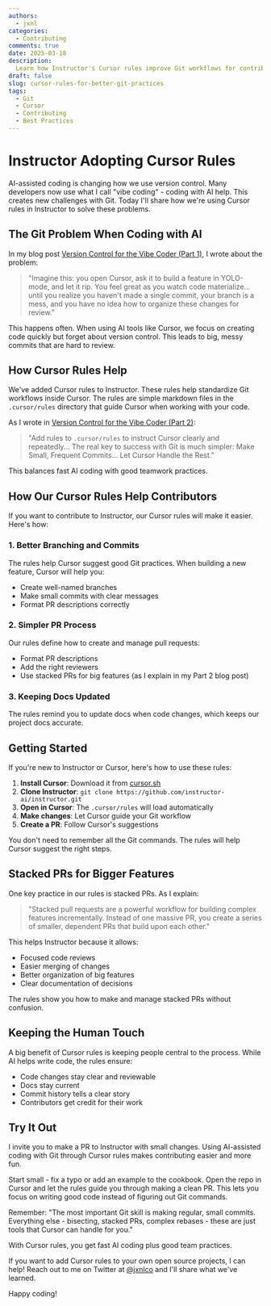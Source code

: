 ```yaml
---
authors:
  - jxnl
categories:
  - Contributing
comments: true
date: 2025-03-18
description:
  Learn how Instructor's Cursor rules improve Git workflows for contributors, making AI-assisted coding more organized.
draft: false
slug: cursor-rules-for-better-git-practices
tags:
  - Git
  - Cursor
  - Contributing
  - Best Practices
---
```


# Instructor Adopting Cursor Rules

AI-assisted coding is changing how we use version control. Many developers now use what I call "vibe coding" - coding with AI help. This creates new challenges with Git. Today I'll share how we're using Cursor rules in Instructor to solve these problems.

<!-- more -->

## The Git Problem When Coding with AI

In my blog post [Version Control for the Vibe Coder (Part 1)](https://jxnl.co/writing/2025/03/18/version-control-for-the-vibe-coder-part-1/), I wrote about the problem:

> "Imagine this: you open Cursor, ask it to build a feature in YOLO-mode, and let it rip. You feel great as you watch code materialize... until you realize you haven't made a single commit, your branch is a mess, and you have no idea how to organize these changes for review."

This happens often. When using AI tools like Cursor, we focus on creating code quickly but forget about version control. This leads to big, messy commits that are hard to review.

## How Cursor Rules Help

We've added Cursor rules to Instructor. These rules help standardize Git workflows inside Cursor. The rules are simple markdown files in the `.cursor/rules` directory that guide Cursor when working with your code.

As I wrote in [Version Control for the Vibe Coder (Part 2)](https://jxnl.co/writing/2025/03/18/version-control-for-the-vibe-coder-part-2/):

> "Add rules to `.cursor/rules` to instruct Cursor clearly and repeatedly... The real key to success with Git is much simpler: Make Small, Frequent Commits... Let Cursor Handle the Rest."

This balances fast AI coding with good teamwork practices.

## How Our Cursor Rules Help Contributors

If you want to contribute to Instructor, our Cursor rules will make it easier. Here's how:

### 1. Better Branching and Commits

The rules help Cursor suggest good Git practices. When building a new feature, Cursor will help you:

- Create well-named branches
- Make small commits with clear messages
- Format PR descriptions correctly

### 2. Simpler PR Process

Our rules define how to create and manage pull requests:

- Format PR descriptions
- Add the right reviewers
- Use stacked PRs for big features (as I explain in my Part 2 blog post)

### 3. Keeping Docs Updated

The rules remind you to update docs when code changes, which keeps our project docs accurate.

## Getting Started

If you're new to Instructor or Cursor, here's how to use these rules:

1. **Install Cursor**: Download it from [cursor.sh](https://cursor.sh/)
2. **Clone Instructor**: `git clone https://github.com/instructor-ai/instructor.git`
3. **Open in Cursor**: The `.cursor/rules` will load automatically
4. **Make changes**: Let Cursor guide your Git workflow
5. **Create a PR**: Follow Cursor's suggestions

You don't need to remember all the Git commands. The rules will help Cursor suggest the right steps.

## Stacked PRs for Bigger Features

One key practice in our rules is stacked PRs. As I explain:

> "Stacked pull requests are a powerful workflow for building complex features incrementally. Instead of one massive PR, you create a series of smaller, dependent PRs that build upon each other."

This helps Instructor because it allows:

- Focused code reviews
- Easier merging of changes
- Better organization of big features
- Clear documentation of decisions

The rules show you how to make and manage stacked PRs without confusion.

## Keeping the Human Touch

A big benefit of Cursor rules is keeping people central to the process. While AI helps write code, the rules ensure:

- Code changes stay clear and reviewable
- Docs stay current
- Commit history tells a clear story
- Contributors get credit for their work

## Try It Out

I invite you to make a PR to Instructor with small changes. Using AI-assisted coding with Git through Cursor rules makes contributing easier and more fun.

Start small - fix a typo or add an example to the cookbook. Open the repo in Cursor and let the rules guide you through making a clean PR. This lets you focus on writing good code instead of figuring out Git commands.

Remember: "The most important Git skill is making regular, small commits. Everything else - bisecting, stacked PRs, complex rebases - these are just tools that Cursor can handle for you."

With Cursor rules, you get fast AI coding plus good team practices.

If you want to add Cursor rules to your own open source projects, I can help! Reach out to me on Twitter at [@jxnlco](https://twitter.com/jxnlco) and I'll share what we've learned.

Happy coding! 